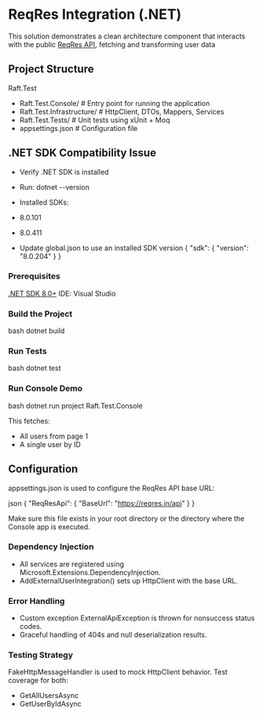 # ReqRes Integration (.NET)
This solution demonstrates a clean architecture component that interacts with the public [ReqRes API](https://reqres.in), fetching and transforming user data

##  Project Structure

Raft.Test

  -  Raft.Test.Console/           # Entry point for running the application
  -  Raft.Test.Infrastructure/    # HttpClient, DTOs, Mappers, Services
  -  Raft.Test.Tests/             # Unit tests using xUnit + Moq
  -  appsettings.json             # Configuration file

## .NET SDK Compatibility Issue
  -  Verify .NET SDK is installed
 -  Run: dotnet --version
 -  Installed SDKs:
 -  8.0.101
 -  8.0.411

-  Update global.json to use an installed SDK version
{
  "sdk": {
    "version": "8.0.204"
  }
}
###  Prerequisites

 [.NET SDK 8.0+](https://dotnet.microsoft.com/enus/download)
 IDE: Visual Studio
###  Build the Project

bash
dotnet build


###  Run Tests

bash
dotnet test


###  Run Console Demo

bash
dotnet run project Raft.Test.Console


This fetches:

  -  All users from page 1
  -  A single user by ID



##  Configuration

appsettings.json is used to configure the ReqRes API base URL:

json
{
  "ReqResApi": {
    "BaseUrl": "https://reqres.in/api"
  }
}


Make sure this file exists in your root directory or the directory where the Console app is executed.



###  Dependency Injection

 -  All services are registered using Microsoft.Extensions.DependencyInjection.
 -  AddExternalUserIntegration() sets up HttpClient with the base URL.

###  Error Handling

 -  Custom exception ExternalApiException is thrown for nonsuccess status codes.
 -  Graceful handling of 404s and null deserialization results.

###  Testing Strategy

FakeHttpMessageHandler is used to mock HttpClient behavior.
  Test coverage for both:
  -  GetAllUsersAsync
  -  GetUserByIdAsync
